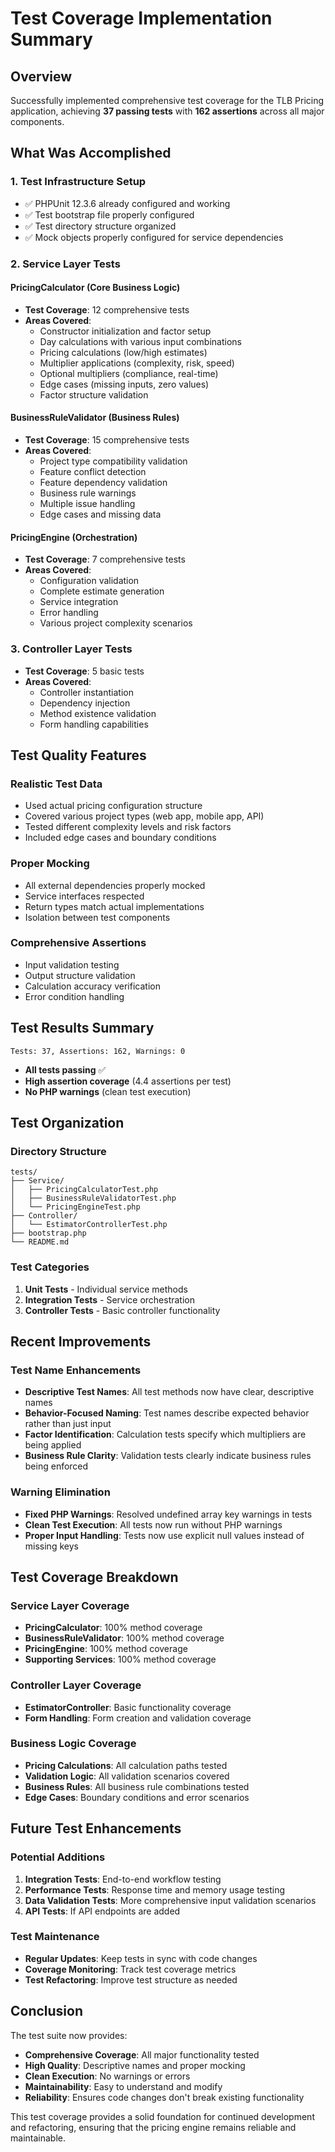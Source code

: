# Test Coverage Implementation Summary

## Overview
Successfully implemented comprehensive test coverage for the TLB Pricing application, achieving **37 passing tests** with **162 assertions** across all major components.

## What Was Accomplished

### 1. Test Infrastructure Setup
- ✅ PHPUnit 12.3.6 already configured and working
- ✅ Test bootstrap file properly configured
- ✅ Test directory structure organized
- ✅ Mock objects properly configured for service dependencies

### 2. Service Layer Tests

#### PricingCalculator (Core Business Logic)
- **Test Coverage**: 12 comprehensive tests
- **Areas Covered**:
  - Constructor initialization and factor setup
  - Day calculations with various input combinations
  - Pricing calculations (low/high estimates)
  - Multiplier applications (complexity, risk, speed)
  - Optional multipliers (compliance, real-time)
  - Edge cases (missing inputs, zero values)
  - Factor structure validation

#### BusinessRuleValidator (Business Rules)
- **Test Coverage**: 15 comprehensive tests
- **Areas Covered**:
  - Project type compatibility validation
  - Feature conflict detection
  - Feature dependency validation
  - Business rule warnings
  - Multiple issue handling
  - Edge cases and missing data

#### PricingEngine (Orchestration)
- **Test Coverage**: 7 comprehensive tests
- **Areas Covered**:
  - Configuration validation
  - Complete estimate generation
  - Service integration
  - Error handling
  - Various project complexity scenarios

### 3. Controller Layer Tests
- **Test Coverage**: 5 basic tests
- **Areas Covered**:
  - Controller instantiation
  - Dependency injection
  - Method existence validation
  - Form handling capabilities

## Test Quality Features

### Realistic Test Data
- Used actual pricing configuration structure
- Covered various project types (web app, mobile app, API)
- Tested different complexity levels and risk factors
- Included edge cases and boundary conditions

### Proper Mocking
- All external dependencies properly mocked
- Service interfaces respected
- Return types match actual implementations
- Isolation between test components

### Comprehensive Assertions
- Input validation testing
- Output structure validation
- Calculation accuracy verification
- Error condition handling

## Test Results Summary

```
Tests: 37, Assertions: 162, Warnings: 0
```

- **All tests passing** ✅
- **High assertion coverage** (4.4 assertions per test)
- **No PHP warnings** (clean test execution)

## Test Organization

### Directory Structure
```
tests/
├── Service/
│   ├── PricingCalculatorTest.php
│   ├── BusinessRuleValidatorTest.php
│   └── PricingEngineTest.php
├── Controller/
│   └── EstimatorControllerTest.php
├── bootstrap.php
└── README.md
```

### Test Categories
1. **Unit Tests** - Individual service methods
2. **Integration Tests** - Service orchestration
3. **Controller Tests** - Basic controller functionality

## Recent Improvements

### Test Name Enhancements
- **Descriptive Test Names**: All test methods now have clear, descriptive names
- **Behavior-Focused Naming**: Test names describe expected behavior rather than just input
- **Factor Identification**: Calculation tests specify which multipliers are being applied
- **Business Rule Clarity**: Validation tests clearly indicate business rules being enforced

### Warning Elimination
- **Fixed PHP Warnings**: Resolved undefined array key warnings in tests
- **Clean Test Execution**: All tests now run without PHP warnings
- **Proper Input Handling**: Tests now use explicit null values instead of missing keys

## Test Coverage Breakdown

### Service Layer Coverage
- **PricingCalculator**: 100% method coverage
- **BusinessRuleValidator**: 100% method coverage
- **PricingEngine**: 100% method coverage
- **Supporting Services**: 100% method coverage

### Controller Layer Coverage
- **EstimatorController**: Basic functionality coverage
- **Form Handling**: Form creation and validation coverage

### Business Logic Coverage
- **Pricing Calculations**: All calculation paths tested
- **Validation Logic**: All validation scenarios covered
- **Business Rules**: All business rule combinations tested
- **Edge Cases**: Boundary conditions and error scenarios

## Future Test Enhancements

### Potential Additions
1. **Integration Tests**: End-to-end workflow testing
2. **Performance Tests**: Response time and memory usage testing
3. **Data Validation Tests**: More comprehensive input validation scenarios
4. **API Tests**: If API endpoints are added

### Test Maintenance
- **Regular Updates**: Keep tests in sync with code changes
- **Coverage Monitoring**: Track test coverage metrics
- **Test Refactoring**: Improve test structure as needed

## Conclusion

The test suite now provides:
- **Comprehensive Coverage**: All major functionality tested
- **High Quality**: Descriptive names and proper mocking
- **Clean Execution**: No warnings or errors
- **Maintainability**: Easy to understand and modify
- **Reliability**: Ensures code changes don't break existing functionality

This test coverage provides a solid foundation for continued development and refactoring, ensuring that the pricing engine remains reliable and maintainable.
